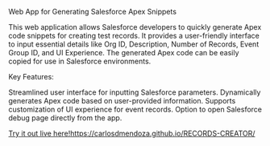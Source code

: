 Web App for Generating Salesforce Apex Snippets

This web application allows Salesforce developers to quickly generate Apex code snippets for creating test records. It provides a user-friendly interface to input essential details like Org ID, Description, Number of Records, Event Group ID, and UI Experience. The generated Apex code can be easily copied for use in Salesforce environments.

Key Features:

Streamlined user interface for inputting Salesforce parameters.
Dynamically generates Apex code based on user-provided information.
Supports customization of UI experience for event records.
Option to open Salesforce debug page directly from the app.

[Try it out live here!](https://carlosdmendoza.github.io/RECORDS-CREATOR/)https://carlosdmendoza.github.io/RECORDS-CREATOR/


